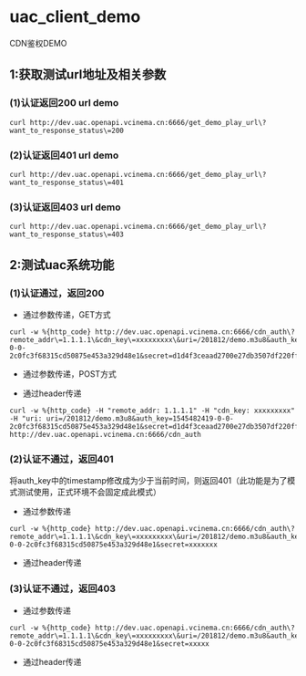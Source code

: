 # uac_client_demo
CDN鉴权DEMO

## 1:获取测试url地址及相关参数
### (1)认证返回200 url demo
```
curl http://dev.uac.openapi.vcinema.cn:6666/get_demo_play_url\?want_to_response_status\=200
```

### (2)认证返回401 url demo
```
curl http://dev.uac.openapi.vcinema.cn:6666/get_demo_play_url\?want_to_response_status\=401
```

### (3)认证返回403 url demo
```
curl http://dev.uac.openapi.vcinema.cn:6666/get_demo_play_url\?want_to_response_status\=403
```

## 2:测试uac系统功能
### (1)认证通过，返回200
+ 通过参数传递，GET方式
```
curl -w %{http_code} http://dev.uac.openapi.vcinema.cn:6666/cdn_auth\?remote_addr\=1.1.1.1\&cdn_key\=xxxxxxxxx\&uri=/201812/demo.m3u8&auth_key=1545482419-0-0-2c0fc3f68315cd50875e453a329d48e1&secret=d1d4f3ceaad2700e27db3507df220ffe
```

+ 通过参数传递，POST方式


+ 通过header传递
```
curl -w %{http_code} -H "remote_addr: 1.1.1.1" -H "cdn_key: xxxxxxxxx" -H "uri: uri=/201812/demo.m3u8&auth_key=1545482419-0-0-2c0fc3f68315cd50875e453a329d48e1&secret=d1d4f3ceaad2700e27db3507df220ffe" http://dev.uac.openapi.vcinema.cn:6666/cdn_auth
```


### (2)认证不通过，返回401
将auth_key中的timestamp修改成为少于当前时间，则返回401（此功能是为了模式测试使用，正式环境不会固定成此模式）
+ 通过参数传递

```
curl -w %{http_code} http://dev.uac.openapi.vcinema.cn:6666/cdn_auth\?remote_addr\=1.1.1.1\&cdn_key\=xxxxxxxxx\&uri=/201812/demo.m3u8&auth_key=1545482419-0-0-2c0fc3f68315cd50875e453a329d48e1&secret=xxxxxxx
```
+ 通过header传递

### (3)认证不通过，返回403
+ 通过参数传递
```
curl -w %{http_code} http://dev.uac.openapi.vcinema.cn:6666/cdn_auth\?remote_addr\=1.1.1.1\&cdn_key\=xxxxxxxxx\&uri=/201812/demo.m3u8&auth_key=1545482419-0-0-2c0fc3f68315cd50875e453a329d48e1&secret=xxxxx
```

+ 通过header传递

